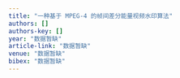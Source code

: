 ```yaml
---
title: "一种基于 MPEG-4 的帧间差分能量视频水印算法"
authors: []
authors-key: []
year: "数据暂缺"
article-link: "数据暂缺"
venue: "数据暂缺"
bibex: "数据暂缺"
---
```


